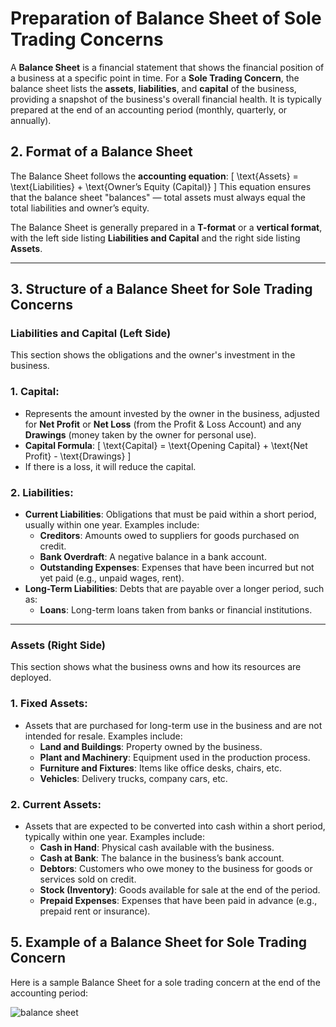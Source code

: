 #  Preparation of Balance Sheet of Sole Trading Concerns

A **Balance Sheet** is a financial statement that shows the financial position of a business at a specific point in time. For a **Sole Trading Concern**, the balance sheet lists the **assets**, **liabilities**, and **capital** of the business, providing a snapshot of the business's overall financial health. It is typically prepared at the end of an accounting period (monthly, quarterly, or annually).

## 2. Format of a Balance Sheet

The Balance Sheet follows the **accounting equation**:
\[
\text{Assets} = \text{Liabilities} + \text{Owner’s Equity (Capital)}
\]
This equation ensures that the balance sheet "balances" — total assets must always equal the total liabilities and owner’s equity.

The Balance Sheet is generally prepared in a **T-format** or a **vertical format**, with the left side listing **Liabilities and Capital** and the right side listing **Assets**.

---

## 3. Structure of a Balance Sheet for Sole Trading Concerns

### **Liabilities and Capital (Left Side)**

This section shows the obligations and the owner's investment in the business.

### 1. **Capital**:
   - Represents the amount invested by the owner in the business, adjusted for **Net Profit** or **Net Loss** (from the Profit & Loss Account) and any **Drawings** (money taken by the owner for personal use).
   - **Capital Formula**:
     \[
     \text{Capital} = \text{Opening Capital} + \text{Net Profit} - \text{Drawings}
     \]
   - If there is a loss, it will reduce the capital.

### 2. **Liabilities**:
   - **Current Liabilities**: Obligations that must be paid within a short period, usually within one year. Examples include:
     - **Creditors**: Amounts owed to suppliers for goods purchased on credit.
     - **Bank Overdraft**: A negative balance in a bank account.
     - **Outstanding Expenses**: Expenses that have been incurred but not yet paid (e.g., unpaid wages, rent).
   - **Long-Term Liabilities**: Debts that are payable over a longer period, such as:
     - **Loans**: Long-term loans taken from banks or financial institutions.
   
---

### **Assets (Right Side)**

This section shows what the business owns and how its resources are deployed.

### 1. **Fixed Assets**:
   - Assets that are purchased for long-term use in the business and are not intended for resale. Examples include:
     - **Land and Buildings**: Property owned by the business.
     - **Plant and Machinery**: Equipment used in the production process.
     - **Furniture and Fixtures**: Items like office desks, chairs, etc.
     - **Vehicles**: Delivery trucks, company cars, etc.

### 2. **Current Assets**:
   - Assets that are expected to be converted into cash within a short period, typically within one year. Examples include:
     - **Cash in Hand**: Physical cash available with the business.
     - **Cash at Bank**: The balance in the business’s bank account.
     - **Debtors**: Customers who owe money to the business for goods or services sold on credit.
     - **Stock (Inventory)**: Goods available for sale at the end of the period.
     - **Prepaid Expenses**: Expenses that have been paid in advance (e.g., prepaid rent or insurance).


## 5. Example of a Balance Sheet for Sole Trading Concern

Here is a sample Balance Sheet for a sole trading concern at the end of the accounting period:

![balance sheet](https://github.com/user-attachments/assets/7c8d2c99-e370-416d-ab53-a6807dfb23d5)




